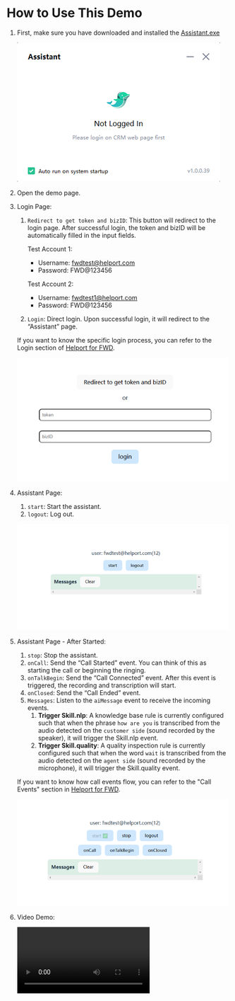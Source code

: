 # How to Use This Demo

1. First, make sure you have downloaded and installed the [Assistant.exe](../../exe/assistantSetup_prod_1.0.0.39_en.exe)

   ![assistant.exe](./assets/assistant.png)

2. Open the demo page.

3. Login Page:

   1. `Redirect to get token and bizID`: This button will redirect to the login page. After successful login, the token and bizID will be automatically filled in the input fields.
        
      Test Account 1:
      - Username: fwdtest@helport.com
      - Password: FWD@123456

      Test Account 2:
      - Username: fwdtest1@helport.com
      - Password: FWD@123456

   1. `Login`: Direct login. Upon successful login, it will redirect to the “Assistant” page.
   
   If you want to know the specific login process, you can refer to the Login section of [Helport for FWD](./helport-for-fwd.pdf).

   ![login](./assets/login.png)


4. Assistant Page:

   1. `start`: Start the assistant.
   2. `logout`: Log out.

   ![assist not started](./assets/assist-not-started.png)

5. Assistant Page - After Started:

   1. `stop`: Stop the assistant.
   2. `onCall`: Send the “Call Started” event. You can think of this as starting the call or beginning the ringing.
   3. `onTalkBegin`: Send the “Call Connected” event. After this event is triggered, the recording and transcription will start.
   4. `onClosed`: Send the “Call Ended” event.
   5. `Messages`: Listen to the `aiMessage` event to receive the incoming events.
      1. **Trigger Skill.nlp**: A knowledge base rule is currently configured such that when the phrase `how are you` is transcribed from the audio detected on the `customer side` (sound recorded by the speaker), it will trigger the Skill.nlp event.
      2. **Trigger Skill.quality**: A quality inspection rule is currently configured such that when the word `wait` is transcribed from the audio detected on the `agent side` (sound recorded by the microphone), it will trigger the Skill.quality event. 
   
   If you want to know how call events flow, you can refer to the "Call Events" section in [Helport for FWD](./helport-for-fwd.pdf).

   ![assist started](./assets/assist-started.png)

6. Video Demo:

   <video controls src="./assets/demo.mp4" title="Title"></video>

